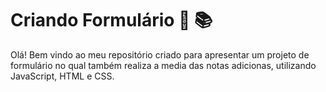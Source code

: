 # Criando Formulário 👩 📚
Olá! Bem vindo ao meu repositório criado para apresentar um projeto de formulário no qual também realiza a media das notas adicionas, utilizando JavaScript, HTML e CSS.
